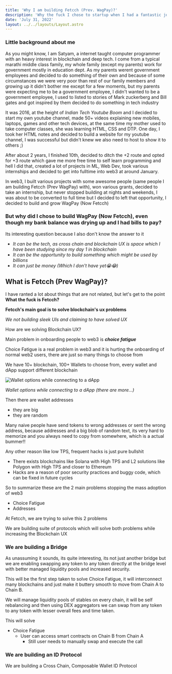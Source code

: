 ```yaml
---
title: 'Why I am building Fetcch (Prev. WagPay)?'
description: 'Why the fuck I chose to startup when I had a fantastic job in hand (obv with handsome pay) at 18?'
date: 'July 31, 2022'
layout: ../../layouts/Layout.astro
---
```


### Little background about me

As you might know, I am Satyam, a internet taught computer programmer with an heavy interest in blockchain and deep tech. I come from a typical marathi middle class family, my whole family (except my parents) work for government mostly in education dept. As my parents werent government employees and decided to do something of their own and because of some circumstances we were very poor than rest of our family members and growing up it didn't bother me except for a few moments, but my parents were expecting me to be a government employee, I didn't wanted to be a government employee, I used to listed to stories of Mark zuckerberg and Bill gates and got inspired by them decided to do something in tech industry

It was 2016, at the height of *Indian Tech Youtube Boom* and I decided to start my own youtube channel, made 50+ videos explaining new mobiles, laptops, games and other tech devices, at the same time my mother used to take computer classes, she was learning HTML, CSS and DTP. One day, I took her HTML notes and decided to build a website for my youtube channel, I was successful but didn't knew we also need to host to show it to others ;)

After about 2 years, I finished 10th, decided to ditch the +2 route and opted for +3 route which gave me more free time to self learn programming and hell I did that, created a lot of projects in ML, Web Dev, took various internships and decided to get into fulltime into web3 at around January.

In web3, I built various projects with some awesome people (same people I am building Fetcch (Prev WagPay) with), won various grants, decided to take an internship, but never stopped building at nights and weekends, I was about to be converted to full time but I decided to left that opportunity, I decided to build and grow WagPay (Now Fetcch)

### But why did I chose to build WagPay (Now Fetcch), even though my bank balance was drying up and I had bills to pay?

Its interesting question because I also don't know the answer to it

- *It can be the tech, as cross chain and blockchain UX is space which I have been studying since my day 1 in blockchain*
- *It can be the opportunity to build something which might be used by billions*
- *It can just be money (Which I don't have yet😭😂)*

## What is Fetcch (Prev WagPay)?

I have ranted a lot about things that are not related, but let's get to the point **What the fuck is Fetcch?**

**Fetcch's main goal is to solve blockchain's ux problems**

*We not building sleek UIs and claiming to have solved UX*

How are we solving Blockchain UX?

Main problem in onboarding people to web3 is ***choice fatigue***

Choice Fatigue is a real problem in web3 and it is hurting the onboarding of normal web2 users, there are just so many things to choose from

We have 10+ blockchain, 100+ Wallets to choose from, every wallet and dApp support different blockchain

![Wallet options while connecting to a dApp](https://i.ibb.co/fXwH8mF/blocknative.png)

*Wallet options while connecting to a dApp (there are more...)*

Then there are wallet addresses 
- they are big
- they are random

Many naive people have send tokens to wrong addresses or sent the wrong address, because addresses and a big blob of random text, its very hard to memorize and you always need to copy from somewhere, which is a actual bummer!!

Any other reason like low TPS, frequent hacks is just pure bullshit

- There exists blockchains like Solana with High TPS and L2 solutions like Polygon with High TPS and closer to Ethereum
- Hacks are a reason of poor security practices and buggy code, which can be fixed in future cycles

So to summarize these are the 2 main problems stopping the mass adoption of web3

- Choice Fatigue
- Addresses


At Fetcch, we are trying to solve this 2 problems

We are building suite of protocols which will solve both problems while increasing the Blockchain UX

### We are building a Bridge

As unassuming it sounds, its quite interesting, its not just another bridge but we are enabling swapping any token to any token directly at the bridge level with better managed liquidity pools and increased security.

This will be the first step taken to solve Choice Fatigue, it will interconnect many blockchains and just make it buttery smooth to move from Chain A to Chain B.

We will manage liquidity pools of stables on every chain, it will be self rebalancing and then using DEX aggregators we can swap from any token to any token with lesser overall fees and time taken.

This will solve

- Choice Fatigue
  - User can access smart contracts on Chain B from Chain A
    - Still user needs to manually swap and execute the call

### We are building an ID Protocol

We are building a Cross Chain, Composable Wallet ID Protocol